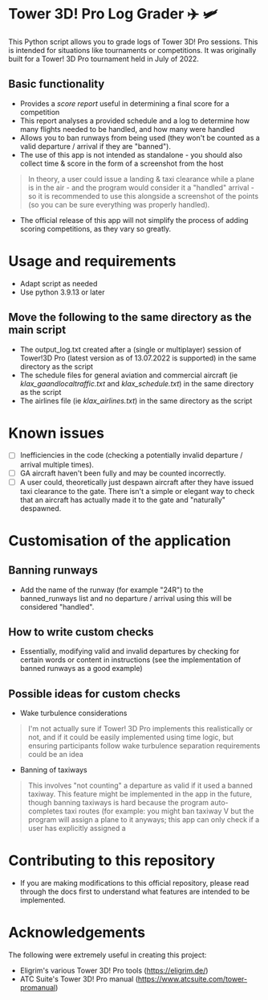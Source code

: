 # Tower 3D! Pro Log Grader :airplane: :small_airplane:

This Python script allows you to grade logs of Tower 3D! Pro sessions. This is intended for situations like tournaments or competitions. It was originally built for a Tower! 3D Pro tournament held in July of 2022.

## Basic functionality
- Provides a *score report* useful in determining a final score for a competition
- This report analyses a provided schedule and a log to determine how many flights needed to be handled, and how many were handled
- Allows you to ban runways from being used (they won't be counted as a valid departure / arrival if they are "banned").
- The use of this app is not intended as standalone - you should also collect time & score in the form of a screenshot from the host
> In theory, a user could issue a landing & taxi clearance while a plane is in the air - and the program would consider it a "handled" arrival - so it is recommended to use this alongside a screenshot of the points (so you can be sure everything was properly handled). 

- The official release of this app will not simplify the process of adding scoring competitions, as they vary so greatly.

# Usage and requirements
- Adapt script as needed
- Use python 3.9.13 or later
## Move the following to the same directory as the main script
- The output_log.txt created after a (single or multiplayer) session of Tower!3D Pro (latest version as of 13.07.2022 is supported) in the same directory as the script
- The schedule files for general aviation and commercial aircraft (ie *klax_gaandlocaltraffic.txt* and *klax_schedule.txt*) in the same directory as the script
- The airlines file (ie *klax_airlines.txt*) in the same directory as the script

# Known issues 
- [ ] Inefficiencies in the code (checking a potentially invalid departure / arrival multiple times).
- [ ] GA aircraft haven't been fully and may be counted incorrectly.
- [ ] A user could, theoretically just despawn aircraft after they have issued taxi clearance to the gate. There isn't a simple or elegant way to check that an aircraft has actually made it to the gate and "naturally" despawned.

# Customisation of the application
## Banning runways
- Add the name of the runway (for example "24R") to the banned_runways list and no departure / arrival using this will be considered "handled".
## How to write custom checks
- Essentially, modifying valid and invalid departures by checking for certain words or content in instructions (see the implementation of banned runways as a good example)
## Possible ideas for custom checks
- Wake turbulence considerations
> I'm not actually sure if Tower! 3D Pro implements this realistically or not, and if it could be easily implemented using time logic, but ensuring participants follow wake turbulence separation requirements could be an idea
- Banning of taxiways 
> This involves "not counting" a departure as valid if it used a banned taxiway. This feature might be implemented in the app in the future, though banning taxiways is hard because the program auto-completes taxi routes (for example: you might ban taxiway V but the program will assign a plane to it anyways; this app can only check if a user has explicitly assigned a 

# Contributing to this repository
- If you are making modifications to this official repository, please read through the docs first to understand what features are intended to be implemented.

# Acknowledgements
The following were extremely useful in creating this project:
- Eligrim's various Tower 3D! Pro tools (https://eligrim.de/)
- ATC Suite's Tower 3D! Pro manual (https://www.atcsuite.com/tower-promanual)
